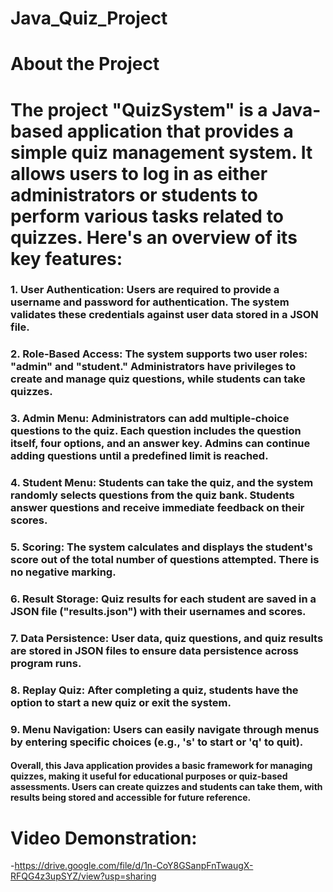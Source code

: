 # Java_Quiz_Project
# About the Project 
# The project "QuizSystem" is a Java-based application that provides a simple quiz management system. It allows users to log in as either administrators or students to perform various tasks related to quizzes. Here's an overview of its key features:

### 1. **User Authentication:** Users are required to provide a username and password for authentication. The system validates these credentials against user data stored in a JSON file.
### 2. **Role-Based Access:** The system supports two user roles: "admin" and "student." Administrators have privileges to create and manage quiz questions, while students can take quizzes.
### 3. **Admin Menu:** Administrators can add multiple-choice questions to the quiz. Each question includes the question itself, four options, and an answer key. Admins can continue adding questions until a predefined limit is reached.
### 4. **Student Menu:** Students can take the quiz, and the system randomly selects questions from the quiz bank. Students answer questions and receive immediate feedback on their scores.
### 5. **Scoring:** The system calculates and displays the student's score out of the total number of questions attempted. There is no negative marking.
### 6. **Result Storage:** Quiz results for each student are saved in a JSON file ("results.json") with their usernames and scores.
### 7. **Data Persistence:** User data, quiz questions, and quiz results are stored in JSON files to ensure data persistence across program runs.
### 8. **Replay Quiz:** After completing a quiz, students have the option to start a new quiz or exit the system.
### 9. **Menu Navigation:** Users can easily navigate through menus by entering specific choices (e.g., 's' to start or 'q' to quit).
#### Overall, this Java application provides a basic framework for managing quizzes, making it useful for educational purposes or quiz-based assessments. Users can create quizzes and students can take them, with results being stored and accessible for future reference.

# Video Demonstration:
-https://drive.google.com/file/d/1n-CoY8GSanpFnTwaugX-RFQG4z3upSYZ/view?usp=sharing
